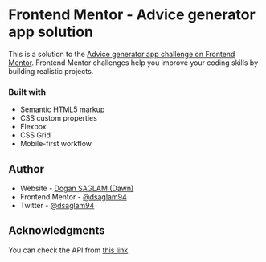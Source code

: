 # Frontend Mentor - Advice generator app solution

This is a solution to the [Advice generator app challenge on Frontend Mentor](https://www.frontendmentor.io/challenges/advice-generator-app-QdUG-13db). Frontend Mentor challenges help you improve your coding skills by building realistic projects.

### Built with

- Semantic HTML5 markup
- CSS custom properties
- Flexbox
- CSS Grid
- Mobile-first workflow

## Author

- Website - [Dogan SAGLAM (Dawn)](https://imdawn.me/)
- Frontend Mentor - [@dsaglam94](https://www.frontendmentor.io/profile/dsaglam94)
- Twitter - [@dsaglam94](https://www.twitter.com/dsaglam94)


## Acknowledgments

You can check the API from [this link](https://api.adviceslip.com/#endpoint-random)